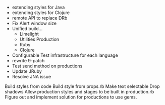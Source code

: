 * extending styles for Java
* extending styles for Clojure
* remote API to replace DRb
* Fix Alert window size
* Unified build...
    * Limelight
    * Utilities Production
    * Ruby
    * Clojure
* Configurable Test infrastructure for each language
* rewrite 9-patch
* Test send method on productions
* Update JRuby
* Resolve JNA issue


Build styles from code
Build style from props.rb
Make text selectable
Drop shadows
Allow production styles and stages to be built in production.rb
Figure out and implement solution for productions to use gems.

